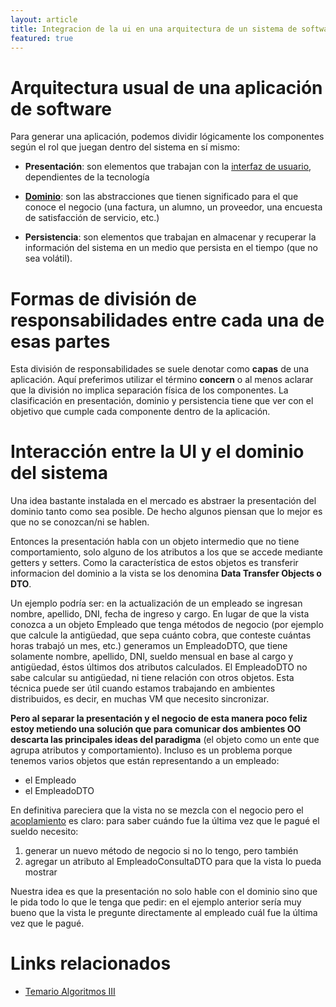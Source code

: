 ```yaml
---
layout: article
title: Integracion de la ui en una arquitectura de un sistema de software
featured: true
---
```


# Arquitectura usual de una aplicación de software

Para generar una aplicación, podemos dividir lógicamente los componentes según el rol que juegan dentro del sistema en sí mismo:

- **Presentación**: son elementos que trabajan con la [interfaz de usuario](ui-definiciones-iniciales.html#tocAnchor-1-1), dependientes de la tecnología

- **[Dominio](ui-definiciones-iniciales.html#tocAnchor-1-2)**: son las abstracciones que tienen significado para el que conoce el negocio (una factura, un alumno, un proveedor, una encuesta de satisfacción de servicio, etc.)

- **Persistencia**: son elementos que trabajan en almacenar y recuperar la información del sistema en un medio que persista en el tiempo (que no sea volátil).

# Formas de división de responsabilidades entre cada una de esas partes

Esta división de responsabilidades se suele denotar como **capas** de una aplicación. Aquí preferimos utilizar el término **concern** o al menos aclarar que la división no implica separación física de los componentes. La clasificación en presentación, dominio y persistencia tiene que ver con el objetivo que cumple cada componente dentro de la aplicación.

# Interacción entre la UI y el dominio del sistema

Una idea bastante instalada en el mercado es abstraer la presentación del dominio tanto como sea posible. De hecho algunos piensan que lo mejor es que no se conozcan/ni se hablen.

Entonces la presentación habla con un objeto intermedio que no tiene comportamiento, solo alguno de los atributos a los que se accede mediante getters y setters. Como la característica de estos objetos es transferir informacion del dominio a la vista se los denomina **Data Transfer Objects o DTO**.

Un ejemplo podría ser: en la actualización de un empleado se ingresan nombre, apellido, DNI, fecha de ingreso y cargo. En lugar de que la vista conozca a un objeto Empleado que tenga métodos de negocio (por ejemplo que calcule la antigüedad, que sepa cuánto cobra, que conteste cuántas horas trabajó un mes, etc.) generamos un EmpleadoDTO, que tiene solamente nombre, apellido, DNI, sueldo mensual en base al cargo y antigüedad, éstos últimos dos atributos calculados. El EmpleadoDTO no sabe calcular su antigüedad, ni tiene relación con otros objetos. Esta técnica puede ser útil cuando estamos trabajando en ambientes distribuidos, es decir, en muchas VM que necesito sincronizar.

**Pero al separar la presentación y el negocio de esta manera poco feliz estoy metiendo una solución que para comunicar dos ambientes OO descarta las principales ideas del paradigma** (el objeto como un ente que agrupa atributos y comportamiento). Incluso es un problema porque tenemos varios objetos que están representando a un empleado:

- el Empleado
- el EmpleadoDTO

En definitiva pareciera que la vista no se mezcla con el negocio pero el [acoplamiento](conceptos-basicos-del-diseno.html#tocAnchor-1-5) es claro: para saber cuándo fue la última vez que le pagué el sueldo necesito:

1. generar un nuevo método de negocio si no lo tengo, pero también
2. agregar un atributo al EmpleadoConsultaDTO para que la vista lo pueda mostrar

Nuestra idea es que la presentación no solo hable con el dominio sino que le pida todo lo que le tenga que pedir: en el ejemplo anterior sería muy bueno que la vista le pregunte directamente al empleado cuál fue la última vez que le pagué.

# Links relacionados

- [Temario Algoritmos III](algo3-temario.html)
